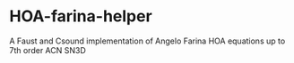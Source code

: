 # HOA-farina-helper
A Faust and Csound implementation of Angelo Farina HOA equations up to 7th order ACN SN3D
